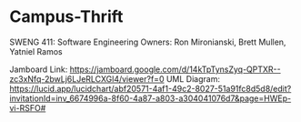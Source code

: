# Campus-Thrift
SWENG 411: Software Engineering 
Owners: Ron Mironianski, Brett Mullen, Yatniel Ramos

Jamboard Link: https://jamboard.google.com/d/14kTpTynsZyq-QPTXR--zc3xNfq-2bwLj6LJeRLCXGl4/viewer?f=0
UML Diagram: https://lucid.app/lucidchart/abf20571-4af1-49c2-8027-51a91fc8d5d8/edit?invitationId=inv_6674996a-8f60-4a87-a803-a304041076d7&page=HWEp-vi-RSFO#
